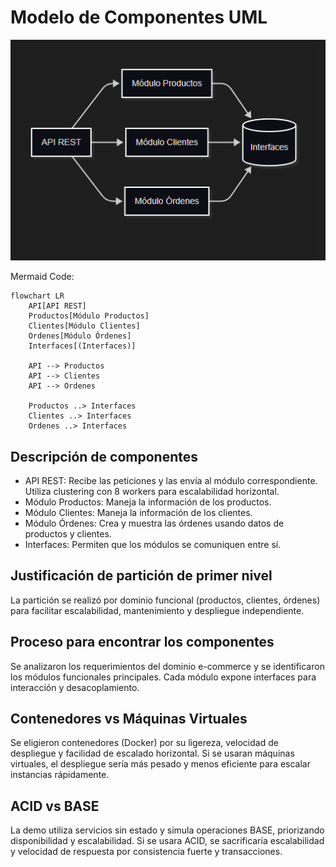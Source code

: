 # Modelo de Componentes UML

![alt text](image.png)

Mermaid Code:


    flowchart LR
        API[API REST]
        Productos[Módulo Productos]
        Clientes[Módulo Clientes]
        Ordenes[Módulo Órdenes]
        Interfaces[(Interfaces)]

        API --> Productos
        API --> Clientes
        API --> Ordenes

        Productos ..> Interfaces
        Clientes ..> Interfaces
        Ordenes ..> Interfaces


## Descripción de componentes
- API REST: Recibe las peticiones y las envía al módulo correspondiente. Utiliza clustering con 8 workers para escalabilidad horizontal.
- Módulo Productos: Maneja la información de los productos.
- Módulo Clientes: Maneja la información de los clientes.
- Módulo Órdenes: Crea y muestra las órdenes usando datos de productos y clientes.
- Interfaces: Permiten que los módulos se comuniquen entre sí.

## Justificación de partición de primer nivel
La partición se realizó por dominio funcional (productos, clientes, órdenes) para facilitar escalabilidad, mantenimiento y despliegue independiente.

## Proceso para encontrar los componentes
Se analizaron los requerimientos del dominio e-commerce y se identificaron los módulos funcionales principales. Cada módulo expone interfaces para interacción y desacoplamiento.

## Contenedores vs Máquinas Virtuales
Se eligieron contenedores (Docker) por su ligereza, velocidad de despliegue y facilidad de escalado horizontal. Si se usaran máquinas virtuales, el despliegue sería más pesado y menos eficiente para escalar instancias rápidamente.

## ACID vs BASE
La demo utiliza servicios sin estado y simula operaciones BASE, priorizando disponibilidad y escalabilidad. Si se usara ACID, se sacrificaría escalabilidad y velocidad de respuesta por consistencia fuerte y transacciones.
